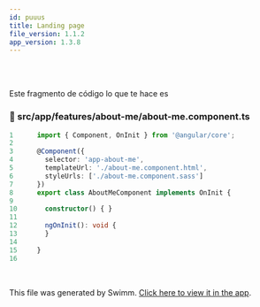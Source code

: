 ```yaml
---
id: puuus
title: Landing page
file_version: 1.1.2
app_version: 1.3.8
---
```


<br/>

<br/>

Este fragmento de código lo que te hace es
<!-- NOTE-swimm-snippet: the lines below link your snippet to Swimm -->
### 📄 src/app/features/about-me/about-me.component.ts
```typescript
1      import { Component, OnInit } from '@angular/core';
2      
3      @Component({
4        selector: 'app-about-me',
5        templateUrl: './about-me.component.html',
6        styleUrls: ['./about-me.component.sass']
7      })
8      export class AboutMeComponent implements OnInit {
9      
10       constructor() { }
11     
12       ngOnInit(): void {
13       }
14     
15     }
16     
```

<br/>

This file was generated by Swimm. [Click here to view it in the app](https://app.swimm.io/repos/Z2l0aHViJTNBJTNBbWZlcm5hbmRlemdhcmNpYS5naXRodWIuaW8lM0ElM0FtZmVybmFuZGV6Z2FyY2lh/docs/puuus).

